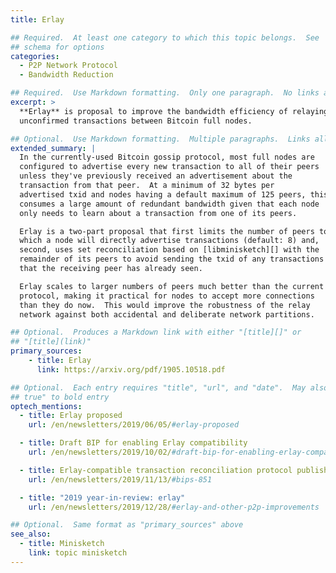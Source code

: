 ```yaml
---
title: Erlay

## Required.  At least one category to which this topic belongs.  See
## schema for options
categories:
  - P2P Network Protocol
  - Bandwidth Reduction

## Required.  Use Markdown formatting.  Only one paragraph.  No links allowed.
excerpt: >
  **Erlay** is proposal to improve the bandwidth efficiency of relaying
  unconfirmed transactions between Bitcoin full nodes.

## Optional.  Use Markdown formatting.  Multiple paragraphs.  Links allowed.
extended_summary: |
  In the currently-used Bitcoin gossip protocol, most full nodes are
  configured to advertise every new transaction to all of their peers
  unless they've previously received an advertisement about the
  transaction from that peer.  At a minimum of 32 bytes per
  advertised txid and nodes having a default maximum of 125 peers, this
  consumes a large amount of redundant bandwidth given that each node
  only needs to learn about a transaction from one of its peers.

  Erlay is a two-part proposal that first limits the number of peers to
  which a node will directly advertise transactions (default: 8) and,
  second, uses set reconciliation based on [libminisketch][] with the
  remainder of its peers to avoid sending the txid of any transactions
  that the receiving peer has already seen.

  Erlay scales to larger numbers of peers much better than the current
  protocol, making it practical for nodes to accept more connections
  than they do now.  This would improve the robustness of the relay
  network against both accidental and deliberate network partitions.

## Optional.  Produces a Markdown link with either "[title][]" or
## "[title](link)"
primary_sources:
    - title: Erlay
      link: https://arxiv.org/pdf/1905.10518.pdf

## Optional.  Each entry requires "title", "url", and "date".  May also use "feature:
## true" to bold entry
optech_mentions:
  - title: Erlay proposed
    url: /en/newsletters/2019/06/05/#erlay-proposed

  - title: Draft BIP for enabling Erlay compatibility
    url: /en/newsletters/2019/10/02/#draft-bip-for-enabling-erlay-compatibility

  - title: Erlay-compatible transaction reconciliation protocol published as BIP330
    url: /en/newsletters/2019/11/13/#bips-851

  - title: "2019 year-in-review: erlay"
    url: /en/newsletters/2019/12/28/#erlay-and-other-p2p-improvements

## Optional.  Same format as "primary_sources" above
see_also:
  - title: Minisketch
    link: topic minisketch
---
```

